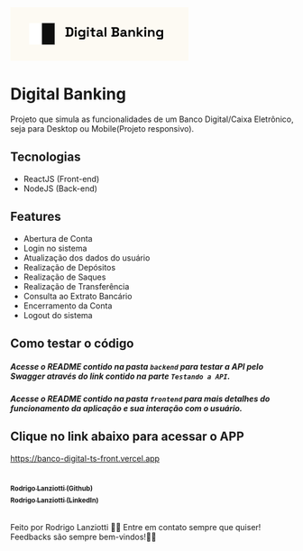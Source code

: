 ![Logo do projeto](https://github.com/lanziotti/banco-digital-ts/blob/master/frontend/public/Logo.png)

# Digital Banking
Projeto que simula as funcionalidades de um Banco Digital/Caixa Eletrônico, seja para Desktop ou Mobile(Projeto responsivo).

## Tecnologias

- ReactJS (Front-end)
- NodeJS (Back-end)
  
## Features
   
- Abertura de Conta
- Login no sistema
- Atualização dos dados do usuário
- Realização de Depósitos
- Realização de Saques
- Realização de Transferência
- Consulta ao Extrato Bancário
- Encerramento da Conta
- Logout do sistema

 ## Como testar o código

####
##### Acesse o README contido na pasta ``backend`` para testar a API pelo Swagger através do link contido na parte ``Testando a API``.
##### Acesse o README contido na pasta ``frontend`` para mais detalhes do funcionamento da aplicação e sua interação com o usuário.

## Clique no link abaixo para acessar o APP

https://banco-digital-ts-front.vercel.app

<a href="https://github.com/lanziotti/">
 <br />
 <sub><b>Rodrigo Lanziotti (Github)</b></sub>
</a>
<a href="https://www.linkedin.com/in/rodrigo-lanziotti-16a64966/">
 <br />
 <sub><b>Rodrigo Lanziotti (LinkedIn)</b></sub>
</a>

######

Feito por Rodrigo Lanziotti :wave::wave: Entre em contato sempre que quiser! Feedbacks são sempre bem-vindos!🚀🚀